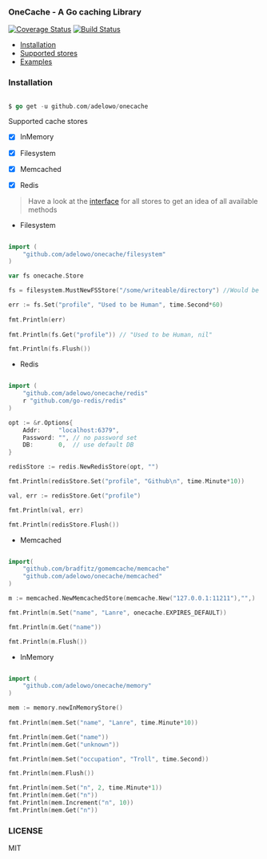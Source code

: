 ### OneCache - A Go caching Library

[![Coverage Status](https://coveralls.io/repos/github/adelowo/onecache/badge.svg)](https://coveralls.io/github/adelowo/onecache)
[![Build Status](https://img.shields.io/travis/adelowo/onecache/master.svg?style=flat-square)](https://travis-ci.org/adelowo/onecache.svg?branch=master)

- [Installation](#install)
- [Supported stores](#stores)
- [Examples](#eg)

<div id="install"></div>

### Installation

```go

$ go get -u github.com/adelowo/onecache

```

<div id="stores"></div>

Supported cache stores

- [x] InMemory
- [x] Filesystem
- [x] Memcached
- [x] Redis


<div id="eg"></div>

> Have a look at the [interface](https://github.com/adelowo/onecache/blob/master/types.go#L27-L35) for all stores to get an idea of all available methods

- Filesystem

```go

import (
	"github.com/adelowo/onecache/filesystem"
)

var fs onecache.Store

fs = filesystem.MustNewFSStore("/some/writeable/directory") //Would be created if it does not exists

err := fs.Set("profile", "Used to be Human", time.Second*60)
	 
fmt.Println(err)
	 
fmt.Println(fs.Get("profile")) // "Used to be Human, nil"

fmt.Println(fs.Flush())

```

- Redis 

```go

import (
	"github.com/adelowo/onecache/redis"
	r "github.com/go-redis/redis"
)

opt := &r.Options{
	Addr:     "localhost:6379",
	Password: "", // no password set
	DB:       0,  // use default DB
}

redisStore := redis.NewRedisStore(opt, "")

fmt.Println(redisStore.Set("profile", "Github\n", time.Minute*10))

val, err := redisStore.Get("profile")

fmt.Println(val, err)

fmt.Println(redisStore.Flush())


```

- Memcached

```go

import(
	"github.com/bradfitz/gomemcache/memcache"
	"github.com/adelowo/onecache/memcached"
)

m := memcached.NewMemcachedStore(memcache.New("127.0.0.1:11211"),"",)

fmt.Println(m.Set("name", "Lanre", onecache.EXPIRES_DEFAULT))

fmt.Println(m.Get("name"))

fmt.Println(m.Flush())


```

- InMemory

```go

import (
	"github.com/adelowo/onecache/memory"
)

mem := memory.newInMemoryStore()
	
fmt.Println(mem.Set("name", "Lanre", time.Minute*10))

fmt.Println(mem.Get("name"))
fmt.Println(mem.Get("unknown"))

fmt.Println(mem.Set("occupation", "Troll", time.Second))

fmt.Println(mem.Flush())

fmt.Println(mem.Set("n", 2, time.Minute*1))
fmt.Println(mem.Get("n"))
fmt.Println(mem.Increment("n", 10))
fmt.Println(mem.Get("n"))

```

### LICENSE
MIT
